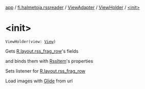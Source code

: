 [app](../../../index.md) / [fi.halmetoja.rssreader](../../index.md) / [ViewAdapter](../index.md) / [ViewHolder](index.md) / [&lt;init&gt;](./-init-.md)

# &lt;init&gt;

`ViewHolder(view: `[`View`](https://developer.android.com/reference/android/view/View.html)`)`

Gets [R.layout.rss_frag_row](#)'s fields

and binds them with [RssItem](../../-rss-item/index.md)'s properties

Sets listener for [R.layout.rss_frag_row](#)

Load images with [Glide](#) from url

